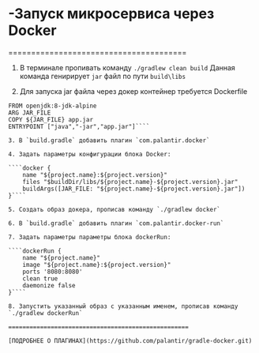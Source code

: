 # -Запуск микросервиса через Docker
=======================================

1. В терминале пропивать команду `./gradlew clean build`
Данная команда генирирует `jar` файл по пути `build\libs`

2. Для запуска jar файла через докер контейнер требуется Dockerfile
````
FROM openjdk:8-jdk-alpine
ARG JAR_FILE
COPY ${JAR_FILE} app.jar
ENTRYPOINT ["java","-jar","app.jar"]````

3. В `build.gradle` добавить плагин `com.palantir.docker`

4. Задать параметры конфигурации блока Docker:

````docker {
    name "${project.name}:${project.version}"
    files "$buildDir/libs/${project.name}-${project.version}.jar"
    buildArgs([JAR_FILE: "${project.name}-${project.version}.jar"])
}````

5. Создать образ докера, прописав команду `./gradlew docker`

6. В `build.gradle` добавить плагин `com.palantir.docker-run`

7. Задать параметры параметры блока dockerRun:

````dockerRun {
    name "${project.name}"
    image "${project.name}:${project.version}"
    ports '8080:8080'
    clean true
    daemonize false
}````

8. Запустить указанный образ с указанным именем, прописав команду `./gradlew dockerRun`

===================================================

[ПОДРОБНЕЕ О ПЛАГИНАХ](https://github.com/palantir/gradle-docker.git)
